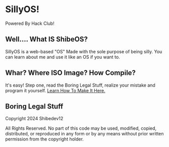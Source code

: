 # SillyOS!
Powered By Hack Club!

## Well.... What IS ShibeOS?
SillyOS is a web-based "OS" Made with the sole purpose of being silly. You can learn about me and use it like an OS if you want to.

## Whar? Where ISO Image? How Compile?
It's easy! Step one, read the Boring Legal Stuff, realize your mistake and program it yourself.
[Learn How To Make It Here.](https://jams.hackclub.com/batch/webOS/)

## Boring Legal Stuff
Copyright 2024 Shibedev12

All Rights Reserved. No part of this code may be used, modified, copied, distributed, or reproduced in any form or by any means without prior written permission from the copyright holder.
